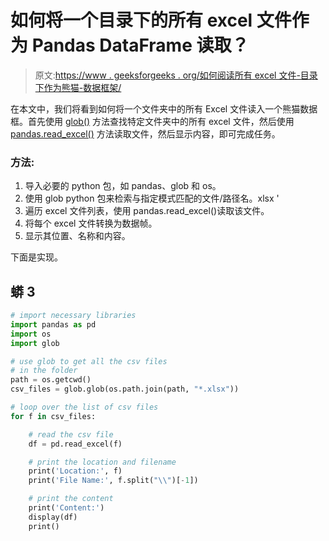 # 如何将一个目录下的所有 excel 文件作为 Pandas DataFrame 读取？

> 原文:[https://www . geeksforgeeks . org/如何阅读所有 excel 文件-目录下作为熊猫-数据框架/](https://www.geeksforgeeks.org/how-to-read-all-excel-files-under-a-directory-as-a-pandas-dataframe/)

在本文中，我们将看到如何将一个文件夹中的所有 Excel 文件读入一个熊猫数据框。首先使用 [glob()](https://www.geeksforgeeks.org/how-to-use-glob-function-to-find-files-recursively-in-python/) 方法查找特定文件夹中的所有 excel 文件，然后使用 [pandas.read_excel()](https://www.geeksforgeeks.org/creating-a-dataframe-using-excel-files/) 方法读取文件，然后显示内容，即可完成任务。

### 方法:

1.  导入必要的 python 包，如 pandas、glob 和 os。
2.  使用 glob python 包来检索与指定模式匹配的文件/路径名。xlsx '
3.  遍历 excel 文件列表，使用 pandas.read_excel()读取该文件。
4.  将每个 excel 文件转换为数据帧。
5.  显示其位置、名称和内容。

下面是实现。

## 蟒 3

```py
# import necessary libraries
import pandas as pd
import os
import glob

# use glob to get all the csv files
# in the folder
path = os.getcwd()
csv_files = glob.glob(os.path.join(path, "*.xlsx"))

# loop over the list of csv files
for f in csv_files:

    # read the csv file
    df = pd.read_excel(f)

    # print the location and filename
    print('Location:', f)
    print('File Name:', f.split("\\")[-1])

    # print the content
    print('Content:')
    display(df)
    print()
```